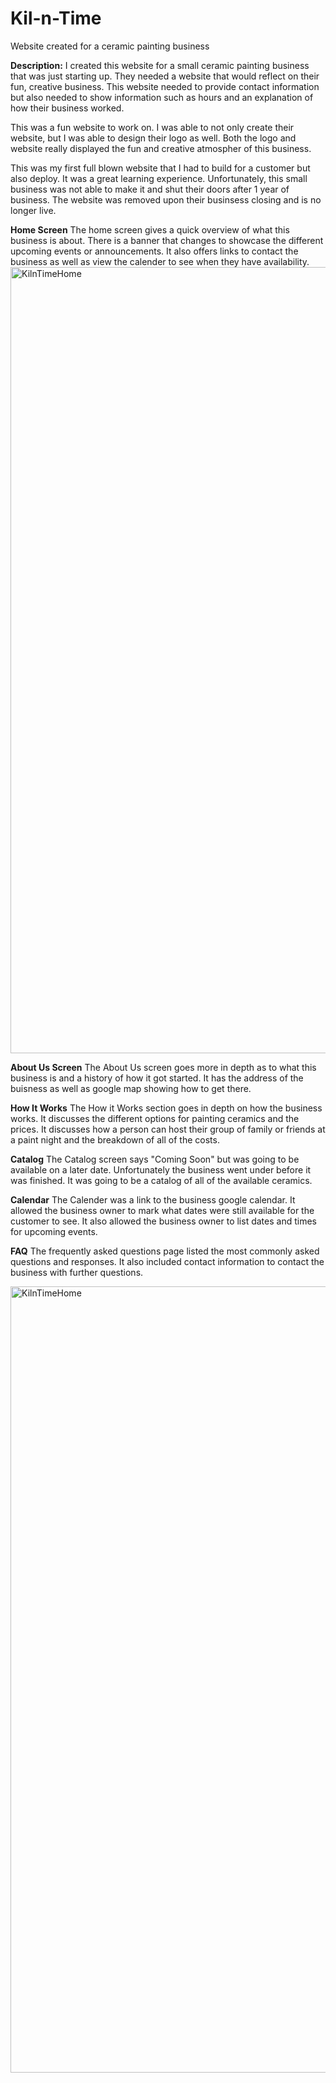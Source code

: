 # Kil-n-Time
Website created for a ceramic painting business

**Description:**
I created this website for a small ceramic painting business that was just starting up. They needed a website that would reflect on their fun, creative business. This website needed to provide contact information but also needed to show information such as hours and an explanation of how their business worked. 

This was a fun website to work on. I was able to not only create their website, but I was able to design their logo as well. Both the logo and website really displayed the fun and creative atmospher of this business. 

This was my first full blown website that I had to build for a customer but also deploy. It was a great learning experience. Unfortunately, this small business was not able to make it and shut their doors after 1 year of business. The website was removed upon their businsess closing and is no longer live. 

**Home Screen**
The home screen gives a quick overview of what this business is about. There is a banner that changes to showcase the different upcoming events or announcements. It also offers links to contact the business as well as view the calender to see when they have availability. 
<img width="1258" alt="KilnTimeHome" src="https://user-images.githubusercontent.com/25159870/150695500-45e3a943-e23a-40a7-81b0-acf25cf1de47.png">

**About Us Screen**
The About Us screen goes more in depth as to what this business is and a history of how it got started. It has the address of the buisness as well as google map showing how to get there.

**How It Works**
The How it Works section goes in depth on how the business works. It discusses the different options for painting ceramics and the prices. It discusses how a person can host their group of family or friends at a paint night and the breakdown of all of the costs. 

**Catalog**
The Catalog screen says "Coming Soon" but was going to be available on a later date.  Unfortunately the business went under before it was finished. It was going to be a catalog of all of the available ceramics. 

**Calendar**
The Calender was a link to the business google calendar. It allowed the business owner to mark what dates were still available for the customer to see. It also allowed the business owner to list dates and times for upcoming events. 

**FAQ**
The frequently asked questions page listed the most commonly asked questions and responses. It also included contact information to contact the business with further questions. 


<img width="1258" alt="KilnTimeHome" src="https://user-images.githubusercontent.com/25159870/150695500-45e3a943-e23a-40a7-81b0-acf25cf1de47.png">

